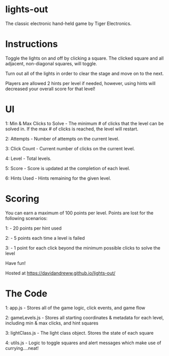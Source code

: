 # lights-out
The classic electronic hand-held game by Tiger Electronics. 

# Instructions
Toggle the lights on and off by clicking a square. The clicked square and all adjacent, non-diagonal squares, will toggle.

Turn out all of the lights in order to clear the stage and move on to the next.

Players are allowed 2 hints per level if needed, however, using hints will decreased your overall score for that level!

# UI
1: Min & Max Clicks to Solve - The minimum # of clicks that the level can be solved in. If the max # of clicks is reached, the level will restart.

2: Attempts - Number of attempts on the current level.

3: Click Count - Current number of clicks on the current level.

4: Level - Total levels.

5: Score - Score is updated at the completion of each level.

6: Hints Used - Hints remaining for the given level.

# Scoring
You can earn a maximum of 100 points per level. Points are lost for the following scenarios:

1: - 20 points per hint used

2: - 5 points each time a level is failed

3: - 1 point for each click beyond the minimum possible clicks to solve the level

Have fun!

Hosted at https://davidandreww.github.io/lights-out/

# The Code

1: app.js - Stores all of the game logic, click events, and game flow

2: gameLevels.js - Stores all starting coordinates & metadata for each level, including min & max clicks, and hint squares

3: lightClass.js - The light class object. Stores the state of each square

4: utils.js - Logic to toggle squares and alert messages which make use of currying....neat!